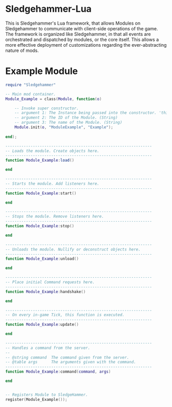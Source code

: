# Sledgehammer-Lua

This is Sledgehammer's Lua framework, that allows Modules on Sledgehammer to communicate with client-side operations of the game. The framework is organized like Sledgehammer, in that all events are orchestrated and dispatched by modules, or the core itself. This allows a more effective deployment of customizations regarding the ever-abstracting nature of mods.

# Example Module
```lua
require "Sledgehammer"

-- Main mod container.
Module_Example = class(Module, function(o)

    -- Invoke super constructor.
    -- argument 1: The Instance being passed into the constructor. 'this' in Java. (LuaTable)
    -- argument 2: The ID of the Module. (String)
    -- argument 3: The name of the Module. (String)
    Module.init(o, "ModuleExample", "Example");
    
end);

----------------------------------------------------------------
-- Loads the module. Create objects here.
----------------------------------------------------------------
function Module_Example:load() 

end

----------------------------------------------------------------
-- Starts the module. Add listeners here.
----------------------------------------------------------------
function Module_Example:start()

end

----------------------------------------------------------------
-- Stops the module. Remove listeners here.
----------------------------------------------------------------
function Module_Example:stop()

end

----------------------------------------------------------------
-- Unloads the module. Nullify or deconstruct objects here.
----------------------------------------------------------------
function Module_Example:unload()

end

----------------------------------------------------------------
-- Place initial Command requests here.
----------------------------------------------------------------
function Module_Example:handshake()

end

----------------------------------------------------------------
-- On every in-game Tick, this function is executed.
----------------------------------------------------------------
function Module_Example:update()

end

----------------------------------------------------------------
-- Handles a command from the server.
--
-- @string command 	The command given from the server.
-- @table args 		The arguments given with the command.
----------------------------------------------------------------
function Module_Example:command(command, args)

end


-- Registers Module to SledgeHammer.
register(Module_Example());

```
